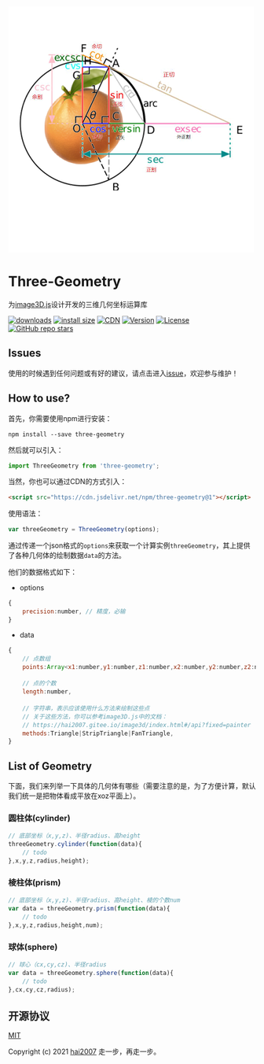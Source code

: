 <img src='./logo.png' />

# Three-Geometry
为[image3D.js](https://hai2007.gitee.io/image3d/)设计开发的三维几何坐标运算库

<p>
  <a href="https://hai2007.gitee.io/npm-downloads?interval=7&packages=three-geometry"><img src="https://img.shields.io/npm/dm/three-geometry.svg" alt="downloads"></a>
  <a href="https://packagephobia.now.sh/result?p=three-geometry"><img src="https://packagephobia.now.sh/badge?p=three-geometry" alt="install size"></a>
   <a href="https://www.jsdelivr.com/package/npm/three-geometry"><img src="https://data.jsdelivr.com/v1/package/npm/three-geometry/badge" alt="CDN"></a>
  <a href="https://www.npmjs.com/package/three-geometry"><img src="https://img.shields.io/npm/v/three-geometry.svg" alt="Version"></a>
  <a href="https://github.com/clunch-contrib/Three-Geometry/blob/master/LICENSE"><img src="https://img.shields.io/npm/l/three-geometry.svg" alt="License"></a>
  <a href="https://github.com/clunch-contrib/Three-Geometry">
        <img alt="GitHub repo stars" src="https://img.shields.io/github/stars/clunch-contrib/Three-Geometry?style=social">
    </a>
</p>

## Issues
使用的时候遇到任何问题或有好的建议，请点击进入[issue](https://github.com/clunch-contrib/Three-Geometry/issues)，欢迎参与维护！

## How to use?

首先，你需要使用npm进行安装：

```
npm install --save three-geometry
```

然后就可以引入：

```js
import ThreeGeometry from 'three-geometry';
```

当然，你也可以通过CDN的方式引入：

```html
<script src="https://cdn.jsdelivr.net/npm/three-geometry@1"></script>
```

使用语法：

```js
var threeGeometry = ThreeGeometry(options);
```

通过传递一个json格式的```options```来获取一个计算实例```threeGeometry```，其上提供了各种几何体的绘制数据```data```的方法。

他们的数据格式如下：

- options

```js
{
    precision:number, // 精度，必输
}
```

- data

```js
{
    // 点数组
    points:Array<x1:number,y1:number,z1:number,x2:number,y2:number,z2:number,...>,

    // 点的个数
    length:number,

    // 字符串，表示应该使用什么方法来绘制这些点
    // 关于这些方法，你可以参考image3D.js中的文档：
    // https://hai2007.gitee.io/image3d/index.html#/api?fixed=painter
    methods:Triangle|StripTriangle|FanTriangle,
}
```

## List of Geometry

下面，我们来列举一下具体的几何体有哪些（需要注意的是，为了方便计算，默认我们统一是把物体看成平放在xoz平面上）。

### 圆柱体(cylinder)

```js
// 底部坐标（x,y,z)、半径radius、高height
threeGeometry.cylinder(function(data){
    // todo
},x,y,z,radius,height);
```

### 棱柱体(prism)

```js
// 底部坐标（x,y,z)、半径radius、高height、棱的个数num
var data = threeGeometry.prism(function(data){
    // todo
},x,y,z,radius,height,num);
```

### 球体(sphere)

```js
// 球心（cx,cy,cz)、半径radius
var data = threeGeometry.sphere(function(data){
    // todo
},cx,cy,cz,radius);
```

开源协议
---------------------------------------
[MIT](https://github.com/clunch-contrib/Three-Geometry/blob/master/LICENSE)

Copyright (c) 2021 [hai2007](https://hai2007.gitee.io/sweethome/) 走一步，再走一步。
